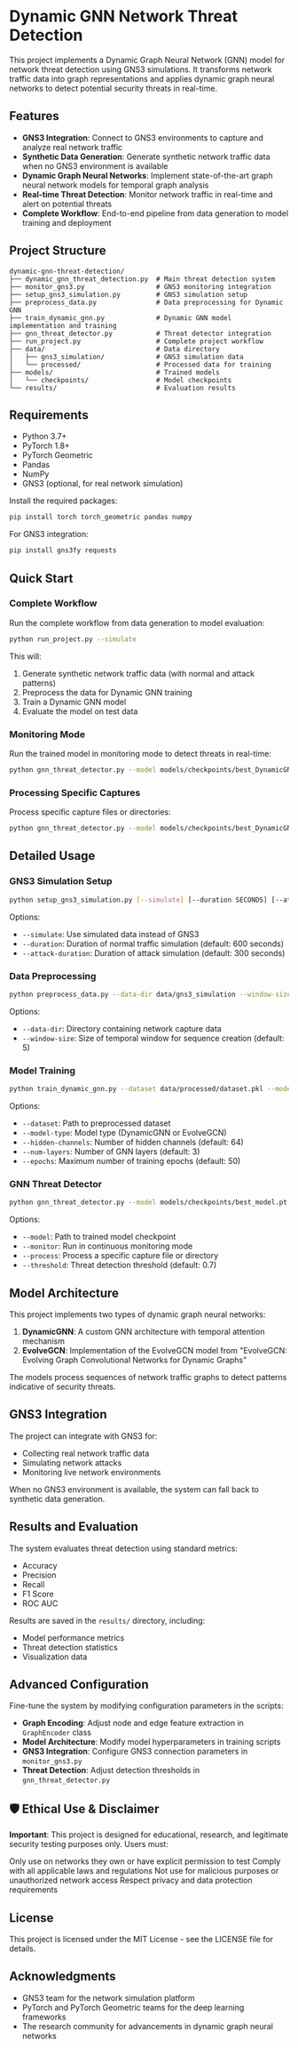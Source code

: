 # Dynamic GNN Network Threat Detection

This project implements a Dynamic Graph Neural Network (GNN) model for network threat detection using GNS3 simulations. It transforms network traffic data into graph representations and applies dynamic graph neural networks to detect potential security threats in real-time.

## Features

- **GNS3 Integration**: Connect to GNS3 environments to capture and analyze real network traffic
- **Synthetic Data Generation**: Generate synthetic network traffic data when no GNS3 environment is available
- **Dynamic Graph Neural Networks**: Implement state-of-the-art graph neural network models for temporal graph analysis
- **Real-time Threat Detection**: Monitor network traffic in real-time and alert on potential threats
- **Complete Workflow**: End-to-end pipeline from data generation to model training and deployment

## Project Structure

```
dynamic-gnn-threat-detection/
├── dynamic_gnn_threat_detection.py  # Main threat detection system
├── monitor_gns3.py                  # GNS3 monitoring integration
├── setup_gns3_simulation.py         # GNS3 simulation setup
├── preprocess_data.py               # Data preprocessing for Dynamic GNN
├── train_dynamic_gnn.py             # Dynamic GNN model implementation and training
├── gnn_threat_detector.py           # Threat detector integration
├── run_project.py                   # Complete project workflow
├── data/                            # Data directory
│   ├── gns3_simulation/             # GNS3 simulation data
│   └── processed/                   # Processed data for training
├── models/                          # Trained models
│   └── checkpoints/                 # Model checkpoints
└── results/                         # Evaluation results
```

## Requirements

- Python 3.7+
- PyTorch 1.8+
- PyTorch Geometric
- Pandas
- NumPy
- GNS3 (optional, for real network simulation)

Install the required packages:

```bash
pip install torch torch_geometric pandas numpy
```

For GNS3 integration:

```bash
pip install gns3fy requests
```

## Quick Start

### Complete Workflow

Run the complete workflow from data generation to model evaluation:

```bash
python run_project.py --simulate
```

This will:
1. Generate synthetic network traffic data (with normal and attack patterns)
2. Preprocess the data for Dynamic GNN training
3. Train a Dynamic GNN model
4. Evaluate the model on test data

### Monitoring Mode

Run the trained model in monitoring mode to detect threats in real-time:

```bash
python gnn_threat_detector.py --model models/checkpoints/best_DynamicGNN_XXXXXXXX.pt --monitor
```

### Processing Specific Captures

Process specific capture files or directories:

```bash
python gnn_threat_detector.py --model models/checkpoints/best_DynamicGNN_XXXXXXXX.pt --process data/captures/
```

## Detailed Usage

### GNS3 Simulation Setup

```bash
python setup_gns3_simulation.py [--simulate] [--duration SECONDS] [--attack-duration SECONDS]
```

Options:
- `--simulate`: Use simulated data instead of GNS3
- `--duration`: Duration of normal traffic simulation (default: 600 seconds)
- `--attack-duration`: Duration of attack simulation (default: 300 seconds)

### Data Preprocessing

```bash
python preprocess_data.py --data-dir data/gns3_simulation --window-size 5
```

Options:
- `--data-dir`: Directory containing network capture data
- `--window-size`: Size of temporal window for sequence creation (default: 5)

### Model Training

```bash
python train_dynamic_gnn.py --dataset data/processed/dataset.pkl --model-type DynamicGNN
```

Options:
- `--dataset`: Path to preprocessed dataset
- `--model-type`: Model type (DynamicGNN or EvolveGCN)
- `--hidden-channels`: Number of hidden channels (default: 64)
- `--num-layers`: Number of GNN layers (default: 3)
- `--epochs`: Maximum number of training epochs (default: 50)

### GNN Threat Detector

```bash
python gnn_threat_detector.py --model models/checkpoints/best_model.pt [--monitor | --process PATH]
```

Options:
- `--model`: Path to trained model checkpoint
- `--monitor`: Run in continuous monitoring mode
- `--process`: Process a specific capture file or directory
- `--threshold`: Threat detection threshold (default: 0.7)

## Model Architecture

This project implements two types of dynamic graph neural networks:

1. **DynamicGNN**: A custom GNN architecture with temporal attention mechanism
2. **EvolveGCN**: Implementation of the EvolveGCN model from "EvolveGCN: Evolving Graph Convolutional Networks for Dynamic Graphs"

The models process sequences of network traffic graphs to detect patterns indicative of security threats.

## GNS3 Integration

The project can integrate with GNS3 for:
- Collecting real network traffic data
- Simulating network attacks
- Monitoring live network environments

When no GNS3 environment is available, the system can fall back to synthetic data generation.

## Results and Evaluation

The system evaluates threat detection using standard metrics:
- Accuracy
- Precision
- Recall
- F1 Score
- ROC AUC

Results are saved in the `results/` directory, including:
- Model performance metrics
- Threat detection statistics
- Visualization data

## Advanced Configuration

Fine-tune the system by modifying configuration parameters in the scripts:

- **Graph Encoding**: Adjust node and edge feature extraction in `GraphEncoder` class
- **Model Architecture**: Modify model hyperparameters in training scripts
- **GNS3 Integration**: Configure GNS3 connection parameters in `monitor_gns3.py`
- **Threat Detection**: Adjust detection thresholds in `gnn_threat_detector.py`

## 🛡️ Ethical Use & Disclaimer
**Important**:  This project is designed for educational, research, and legitimate security testing purposes only. Users must:

Only use on networks they own or have explicit permission to test
Comply with all applicable laws and regulations
Not use for malicious purposes or unauthorized network access
Respect privacy and data protection requirements

## License

This project is licensed under the MIT License - see the LICENSE file for details.

## Acknowledgments

- GNS3 team for the network simulation platform
- PyTorch and PyTorch Geometric teams for the deep learning frameworks
- The research community for advancements in dynamic graph neural networks
